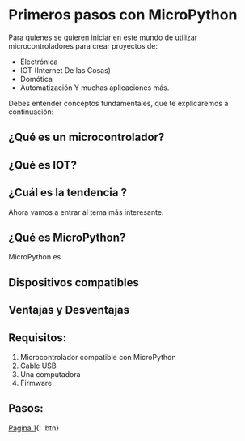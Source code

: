 # Primeros pasos con MicroPython
Para quienes se quieren iniciar en este mundo de utilizar microcontroladores para crear proyectos de:
- Electrónica
- IOT (Internet De las Cosas)
- Domótica
- Automatización
Y muchas aplicaciones más.

Debes entender conceptos fundamentales, que te explicaremos a continuación:
## ¿Qué es un microcontrolador?

## ¿Qué es IOT?

## ¿Cuál es la tendencia ?

Ahora vamos a entrar al tema más interesante.
## ¿Qué es MicroPython?
MicroPython es 
## Dispositivos compatibles

## Ventajas y Desventajas
## Requisitos:
1. Microcontrolador compatible con MicroPython
2. Cable USB 
3. Una computadora
4. Firmware

## Pasos:

[Pagina 1](test.md){: .btn}
